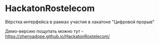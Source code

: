 # HackatonRostelecom
Вёрстка интерфейса в рамках участия в хакатоне "Цифровой прорыв"

Демо-версию пощупать можно тут - https://zhenyadope.github.io/HackatonRostelecom/
